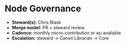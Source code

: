 # Node Governance
- **Steward(s):** Chris Blask
- **Merge model:** PR + steward review
- **Cadence:** monthly micro-contribution or as-available
- **Escalation:** steward → Canon Librarian → Core
